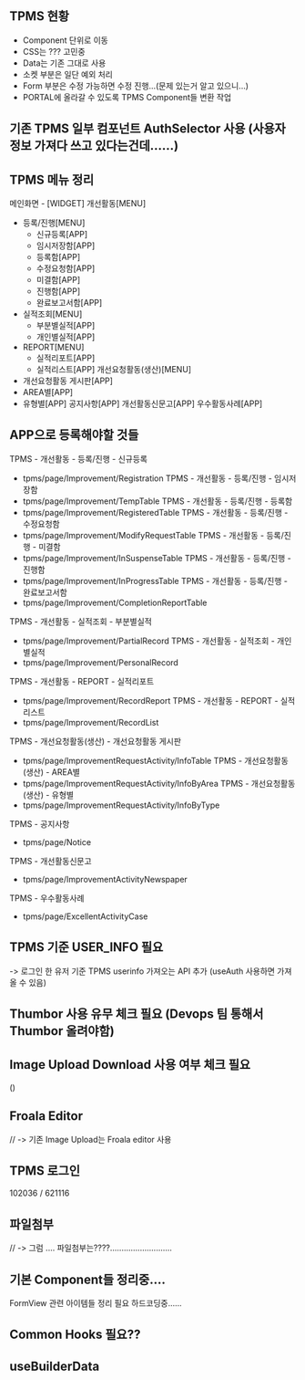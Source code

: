 ## TPMS 현황
- Component 단위로 이동
- CSS는 ??? 고민중
- Data는 기존 그대로 사용
- 소켓 부분은 일단 예외 처리
- Form 부분은 수정 가능하면 수정 진행...(문제 있는거 알고 있으니...)
- PORTAL에 올라갈 수 있도록 TPMS Component들 변환 작업

## 기존 TPMS 일부 컴포넌트 AuthSelector 사용 (사용자 정보 가져다 쓰고 있다는건데......)

## TPMS 메뉴 정리
메인화면 - [WIDGET]
개선활동[MENU]
  - 등록/진행[MENU]
    - 신규등록[APP]
    - 임시저장함[APP]
    - 등록함[APP]
    - 수정요청함[APP]
    - 미결함[APP]
    - 진행함[APP]
    - 완료보고서함[APP]
  - 실적조회[MENU]
    - 부분별실적[APP]
    - 개인별실적[APP]
  - REPORT[MENU]
    - 실적리포트[APP]
    - 실적리스트[APP]
개선요청활동(생산)[MENU]
  - 개선요청활동 게시판[APP]
  - AREA별[APP]
  - 유형별[APP]
공지사항[APP]
개선활동신문고[APP]
우수활동사례[APP]

## APP으로 등록해야할 것들
TPMS - 개선활동 - 등록/진행 - 신규등록
- tpms/page/Improvement/Registration
TPMS - 개선활동 - 등록/진행 - 임시저장함
- tpms/page/Improvement/TempTable
TPMS - 개선활동 - 등록/진행 - 등록함
- tpms/page/Improvement/RegisteredTable
TPMS - 개선활동 - 등록/진행 - 수정요청함
- tpms/page/Improvement/ModifyRequestTable
TPMS - 개선활동 - 등록/진행 - 미결함
- tpms/page/Improvement/InSuspenseTable
TPMS - 개선활동 - 등록/진행 - 진행함
- tpms/page/Improvement/InProgressTable
TPMS - 개선활동 - 등록/진행 - 완료보고서함
- tpms/page/Improvement/CompletionReportTable

TPMS - 개선활동 - 실적조회 - 부분별실적
- tpms/page/Improvement/PartialRecord
TPMS - 개선활동 - 실적조회 - 개인별실적
- tpms/page/Improvement/PersonalRecord

TPMS - 개선활동 - REPORT - 실적리포트
- tpms/page/Improvement/RecordReport
TPMS - 개선활동 - REPORT - 실적리스트
- tpms/page/Improvement/RecordList

TPMS - 개선요청활동(생산) - 개선요청활동 게시판
- tpms/page/ImprovementRequestActivity/InfoTable
TPMS - 개선요청활동(생산) - AREA별
- tpms/page/ImprovementRequestActivity/InfoByArea
TPMS - 개선요청활동(생산) - 유형별
- tpms/page/ImprovementRequestActivity/InfoByType

TPMS - 공지사항
- tpms/page/Notice

TPMS - 개선활동신문고
- tpms/page/ImprovementActivityNewspaper

TPMS - 우수활동사례
- tpms/page/ExcellentActivityCase

## TPMS 기준 USER_INFO 필요
-> 로그인 한 유저 기준 TPMS userinfo 가져오는 API 추가 (useAuth 사용하면 가져올 수 있음)

## Thumbor 사용 유무 체크 필요 (Devops 팀 통해서 Thumbor 올려야함)


## Image Upload Download 사용 여부 체크 필요
()

## Froala Editor 
// -> 기존 Image Upload는 Froala editor 사용

## TPMS 로그인
102036 / 621116

## 파일첨부
// -> 그럼 .... 파일첨부는????...........................

## 기본 Component들 정리중....
FormView 관련 아이템들 정리 필요
하드코딩중......


## Common Hooks 필요??

## useBuilderData

